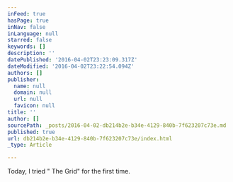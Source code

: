 ```yaml
---
inFeed: true
hasPage: true
inNav: false
inLanguage: null
starred: false
keywords: []
description: ''
datePublished: '2016-04-02T23:23:09.317Z'
dateModified: '2016-04-02T23:22:54.094Z'
authors: []
publisher:
  name: null
  domain: null
  url: null
  favicon: null
title: ''
author: []
sourcePath: _posts/2016-04-02-db214b2e-b34e-4129-840b-7f623207c73e.md
published: true
url: db214b2e-b34e-4129-840b-7f623207c73e/index.html
_type: Article

---
```

Today, I tried " The Grid" for the first time.